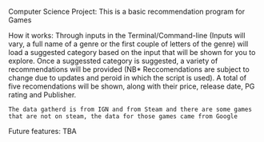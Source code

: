 Computer Science Project:
    This is a basic recommendation program for Games

How it works:
    Through inputs in the Terminal/Command-line (Inputs will vary, a full name of a genre or the first couple of letters of the genre) will load a suggested category based on the input that will be shown for you to explore. Once a suggessted category is suggested, a variety of recommendations will be provided (NB* Reccomendations are subject to change due to updates and peroid in which the script is used). A total of five recomendations will be shown, along with their price, release date, PG rating and Publisher.

    The data gatherd is from IGN and from Steam and there are some games that are not on steam, the data for those games came from Google

Future features:
    TBA